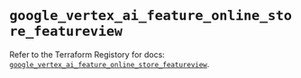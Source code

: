 # `google_vertex_ai_feature_online_store_featureview`

Refer to the Terraform Registory for docs: [`google_vertex_ai_feature_online_store_featureview`](https://registry.terraform.io/providers/hashicorp/google-beta/5.21.0/docs/resources/google_vertex_ai_feature_online_store_featureview).
